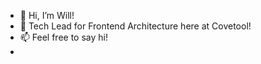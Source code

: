 - 👋 Hi, I’m Will!
- 🐻 Tech Lead for Frontend Architecture here at Covetool!
- 📫 Feel free to say hi!
- 

